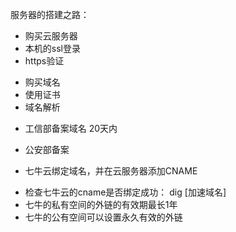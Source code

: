 服务器的搭建之路：

+ 购买云服务器
+ 本机的ssl登录
+ https验证
 - 购买域名
 - 使用证书
 - 域名解析
+ 工信部备案域名 20天内
+ 公安部备案

+ 七牛云绑定域名，并在云服务器添加CNAME
 - 检查七牛云的cname是否绑定成功： dig [加速域名]
 - 七牛的私有空间的外链的有效期最长1年
 - 七牛的公有空间可以设置永久有效的外链